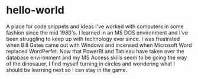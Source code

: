 # hello-world
A place for code snippets and ideas
I've worked with computers in some fashion since the mid 1980's.  I learned in an MS DOS environment and I've been struggling to keep up with technology ever since.  I was frustrated when Bill Gates came out with Windows and incensed when Microsoft Word replaced WordPerfet.  Now that PowerBI and Tableau have taken over the database environment and my MS Access skills seem to be going the way of the dinosauer, I find myself turning in circles and wondering what I should be learning next so I can stay in the game.
